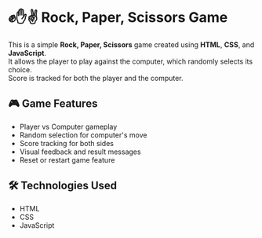 # ✊✋✌️ Rock, Paper, Scissors Game

This is a simple **Rock, Paper, Scissors** game created using **HTML**, **CSS**, and **JavaScript**.  
It allows the player to play against the computer, which randomly selects its choice.  
Score is tracked for both the player and the computer.

## 🎮 Game Features

- Player vs Computer gameplay
- Random selection for computer's move
- Score tracking for both sides
- Visual feedback and result messages
- Reset or restart game feature

## 🛠 Technologies Used

- HTML
- CSS
- JavaScript
